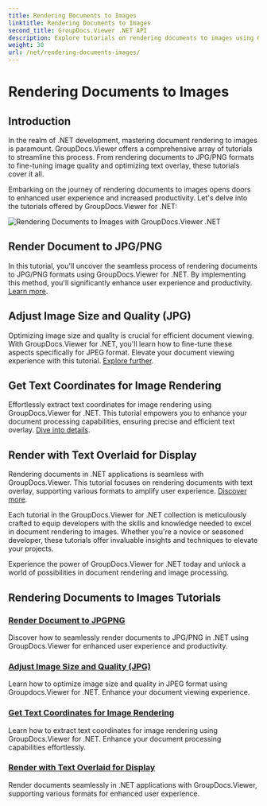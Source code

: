 ```yaml
---
title: Rendering Documents to Images
linktitle: Rendering Documents to Images
second_title: GroupDocs.Viewer .NET API
description: Explore tutorials on rendering documents to images using GroupDocs.Viewer for .NET. Optimize image quality, extract text coordinates, and enhance user experience.
weight: 30
url: /net/rendering-documents-images/
---
```


# Rendering Documents to Images

## Introduction

In the realm of .NET development, mastering document rendering to images is paramount. GroupDocs.Viewer offers a comprehensive array of tutorials to streamline this process. From rendering documents to JPG/PNG formats to fine-tuning image quality and optimizing text overlay, these tutorials cover it all.

Embarking on the journey of rendering documents to images opens doors to enhanced user experience and increased productivity. Let's delve into the tutorials offered by GroupDocs.Viewer for .NET:

![Rendering Documents to Images with GroupDocs.Viewer .NET](/viewer/rendering-documents-images/image.png)

## Render Document to JPG/PNG
In this tutorial, you'll uncover the seamless process of rendering documents to JPG/PNG formats using GroupDocs.Viewer for .NET. By implementing this method, you'll significantly enhance user experience and productivity. [Learn more](./render-jpg-png/).

## Adjust Image Size and Quality (JPG)
Optimizing image size and quality is crucial for efficient document viewing. With GroupDocs.Viewer for .NET, you'll learn how to fine-tune these aspects specifically for JPEG format. Elevate your document viewing experience with this tutorial. [Explore further](./adjust-image-size-and-quality-jpg/).

## Get Text Coordinates for Image Rendering
Effortlessly extract text coordinates for image rendering using GroupDocs.Viewer for .NET. This tutorial empowers you to enhance your document processing capabilities, ensuring precise and efficient text overlay. [Dive into details](./get-text-coordinates-image/).

## Render with Text Overlaid for Display
Rendering documents in .NET applications is seamless with GroupDocs.Viewer. This tutorial focuses on rendering documents with text overlay, supporting various formats to amplify user experience. [Discover more](./render-with-text-overlay/).

Each tutorial in the GroupDocs.Viewer for .NET collection is meticulously crafted to equip developers with the skills and knowledge needed to excel in document rendering to images. Whether you're a novice or seasoned developer, these tutorials offer invaluable insights and techniques to elevate your projects.

Experience the power of GroupDocs.Viewer for .NET today and unlock a world of possibilities in document rendering and image processing.

## Rendering Documents to Images Tutorials
### [Render Document to JPGPNG](./render-jpg-png/)
Discover how to seamlessly render documents to JPG/PNG in .NET using GroupDocs.Viewer for enhanced user experience and productivity.
### [Adjust Image Size and Quality (JPG)](./adjust-image-size-and-quality-jpg/)
Learn how to optimize image size and quality in JPEG format using Groupdocs.Viewer for .NET. Enhance your document viewing experience.
### [Get Text Coordinates for Image Rendering](./get-text-coordinates-image/)
Learn how to extract text coordinates for image rendering using GroupDocs.Viewer for .NET. Enhance your document processing capabilities effortlessly.
### [Render with Text Overlaid for Display](./render-with-text-overlay/)
Render documents seamlessly in .NET applications with GroupDocs.Viewer, supporting various formats for enhanced user experience.